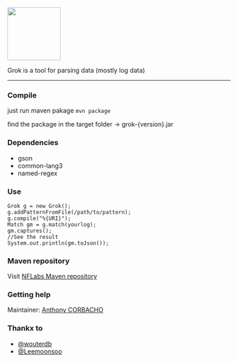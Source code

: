 <img src="http://peloton.nflabs.com/imgs/logo.png" height="120" align="bottom"/>

Grok is a tool for parsing data (mostly log data)

-----------------------

### Compile

just run maven pakage ``mvn package``
	
find the package in the target folder -> grok-{version}.jar

### Dependencies
 * gson
 * common-lang3
 * named-regex

### Use

	Grok g = new Grok();
	g.addPatternFromFile(/path/to/pattern);
	g.compile("%{URI}");
	Match gm = g.match(yourlog);
	gm.captures();
	//See the result
	System.out.println(gm.toJson());

### Maven repository
Visit [NFLabs Maven repository](https://github.com/NFLabs/mvn-repo)

### Getting help
Maintainer: [Anthony CORBACHO](mailto:corbacho.anthony@gmail.com)

### Thankx to
 * [@wouterdb](https://github.com/wouterdb)
 * [@Leemoonsoo](https://github.com/Leemoonsoo)
